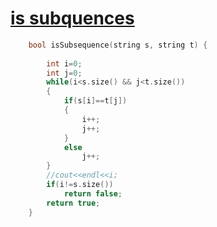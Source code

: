  <h1><a href="https://leetcode.com/problems/is-subsequence">is subquences</a></h1>

```cpp
    bool isSubsequence(string s, string t) {
        
        int i=0;
        int j=0;
        while(i<s.size() && j<t.size())
        {
            if(s[i]==t[j])
            {
                i++;
                j++;
            }
            else
                j++;
        }
        //cout<<endl<<i;
        if(i!=s.size())
            return false;
        return true;    
    }
